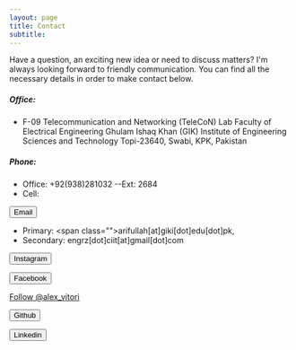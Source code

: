 ```yaml
---
layout: page
title: Contact
subtitle: 
---
```

Have a question, an exciting new idea or need to discuss matters? I'm always looking forward to friendly communication. You can find all the necessary details in order to make contact below.

##### Office:

- F-09 Telecommunication and Networking (TeleCoN) Lab
  Faculty of Electrical Engineering
  Ghulam Ishaq Khan (GIK) Institute of Engineering Sciences and Technology
  Topi-23640, Swabi, KPK, Pakistan

##### Phone:

- Office: +92(938)281032 --Ext: 2684
- Cell:

<button type="button" class="btn btn-email"><i class="fa fa-envelope pr-1"></i> Email</button>

- Primary:
  <span class="<span class="social social-e-mail">">arifullah[at]giki[dot]edu[dot]pk</span>, 
- Secondary: 
  <span class="social social-gmail">engrz[dot]ciit[at]gmail[dot]com</span>
  
<button type="button" class="btn btn-ins"><i class="fa fa-instagram pr-1"></i> Instagram</button>

<button type="button" class="btn btn-fb"><i class="fa fa-facebook pr-1"></i> Facebook</button>

<a href="https://twitter.com/alex_vitori?ref_src=twsrc%5Etfw" class="twitter-follow-button" data-size="large" data-show-screen-name="false" data-show-count="false">Follow @alex_vitori</a><script async src="https://platform.twitter.com/widgets.js" charset="utf-8"></script>

<button type="button" class="btn btn-git"><i class="fa fa-github pr-1"></i> Github</button>

<button type="button" class="btn btn-li"><i class="fa fa-linkedin pr-1"></i> Linkedin</button>



